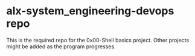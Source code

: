 # alx-system_engineering-devops repo
This is the required repo for the 0x00-Shell basics project. Other projects might be added as the program progresses.
